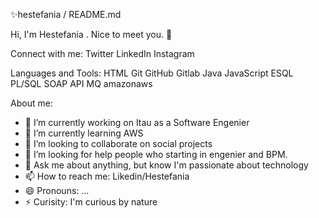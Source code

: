  ✨hestefania / README.md
 

Hi, I'm Hestefania . Nice to meet you. 👋

Connect with me:
Twitter  LinkedIn  Instagram 

Languages and Tools:
HTML Git  GitHub  Gitlab Java JavaScript  ESQL PL/SQL SOAP API MQ amazonaws 

 
About me:

- 🔭 I’m currently working on Itau as a Software Engenier
- 🌱 I’m currently learning AWS
- 👯 I’m looking to collaborate on social projects
- 🤔 I’m looking for help people who starting in engenier and BPM.
- 💬 Ask me about anything, but know I'm passionate about technology 
- 📫 How to reach me: Likedin/Hestefania
- 😄 Pronouns: ...
- ⚡ Curisity: I'm curious by nature 

